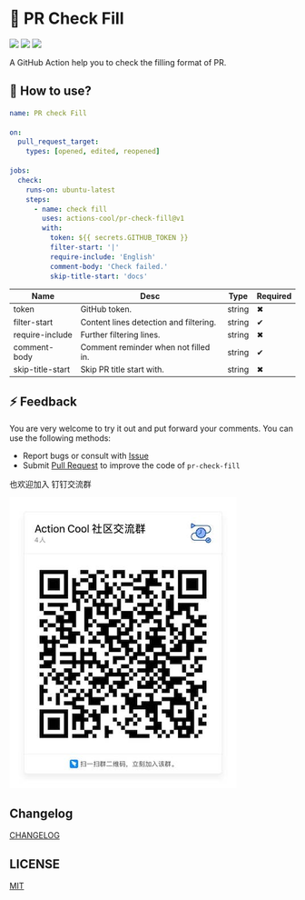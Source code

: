 # 👀 PR Check Fill

![](https://img.shields.io/github/workflow/status/actions-cool/pr-check-fill/CI?style=flat-square)
[![](https://img.shields.io/badge/marketplace-pr--check--fill-blueviolet?style=flat-square)](https://github.com/marketplace/actions/pr-check-fill)
[![](https://img.shields.io/github/v/release/actions-cool/pr-check-fill?style=flat-square&color=orange)](https://github.com/actions-cool/pr-check-fill/releases)

A GitHub Action help you to check the filling format of PR.

## 🚀 How to use?

```yml
name: PR check Fill

on:
  pull_request_target:
    types: [opened, edited, reopened]

jobs:
  check:
    runs-on: ubuntu-latest
    steps:
      - name: check fill
        uses: actions-cool/pr-check-fill@v1
        with:
          token: ${{ secrets.GITHUB_TOKEN }}
          filter-start: '|'
          require-include: 'English'
          comment-body: 'Check failed.'
          skip-title-start: 'docs'
```

| Name | Desc | Type | Required |
| -- | -- | -- | -- |
| token | GitHub token. | string | ✖ |
| filter-start | Content lines detection and filtering. | string | ✔ |
| require-include | Further filtering lines. | string | ✖ |
| comment-body | Comment reminder when not filled in. | string | ✔ |
| skip-title-start | Skip PR title start with. | string | ✖ |

## ⚡ Feedback

You are very welcome to try it out and put forward your comments. You can use the following methods:

- Report bugs or consult with [Issue](https://github.com/actions-cool/pr-check-fill/issues)
- Submit [Pull Request](https://github.com/actions-cool/pr-check-fill/pulls) to improve the code of `pr-check-fill`

也欢迎加入 钉钉交流群

![](https://github.com/actions-cool/resources/blob/main/dingding.jpeg?raw=true)

## Changelog

[CHANGELOG](./CHANGELOG.md)

## LICENSE

[MIT](./LICENSE)
